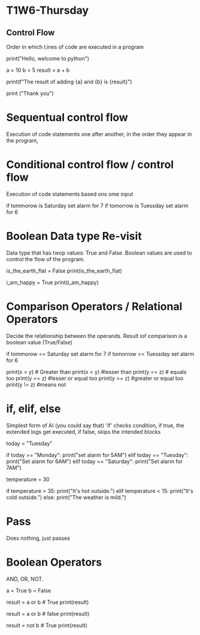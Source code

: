 # T1W6-Thursday
## Control Flow
Order in which l;ines of code are executed in a program

print("Hello, welcome to python")

a = 10
b = 5
result = a + b

print(f"The result of adding {a} and {b} is {result}")

print ("Thank you")

# Sequentual control flow
Execution of code statements one after another, in the order they appear in the program,

# Conditional control flow / control flow
Execution of code statements based ons ome input 

if tommorow is Saturday
    set alarm for 7
if tomorrow is Tuessday
    set alarm for 6

# Boolean Data type Re-visit
Data type that has twop values: True and False. Boolean values are used to control the flow of the program.

is_the_earth_flat = False
print(is_the_earth_flat)

i_am_happy = True
print(i_am_happy)

# Comparison Operators / Relational Operators 
Decide the relationship between the operands. Result iof comparison is a boolean value (True/False)

if tommorow == Saturday
    set alarm for 7
if tomorrow == Tuessday
    set alarm for 6

print(x > y) # Greater than
print(x < y) #lesser than
print(y == z) # equals too
print(y <= z) #lesser or equal too
print(y >= z) #greater or equal too
print(y != z) #means not

# if, elif, else
Simplest form of AI (you could say that)
'if' checks condition, if true, the extended logs get executed, if false, skips the intended blocks

today = "Tuesday"

if today == "Monday":
    print("set alarm for 5AM")
elif today == "Tuesday":
    print("Set alarm for 6AM")
elif today == "Saturday":
    print("Set alarm for 7AM")

temperature = 30

if temperature > 35:
    print("It's hot outside.")
elif temperature < 15:
    print("It's cold outside.")
else:
    print("The weather is mild.")


# Pass
Does nothing, just passes 

# Boolean Operators 
AND, OR, NOT. 

a = True 
b = False

result = a or b # True
print(result)

result = a or b # false
print(result)

result = not b # True
print(result)